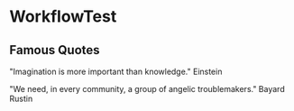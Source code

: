 # WorkflowTest

## Famous Quotes

"Imagination is more important than knowledge." Einstein

"We need, in every community, a group of angelic troublemakers." Bayard Rustin